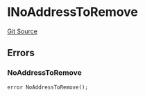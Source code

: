# INoAddressToRemove
[Git Source](https://github.com/thrackle-io/tron/blob/a6e068f4bc8dd6e86015430d874759ac1519196d/src/common/IErrors.sol)


## Errors
### NoAddressToRemove

```solidity
error NoAddressToRemove();
```

